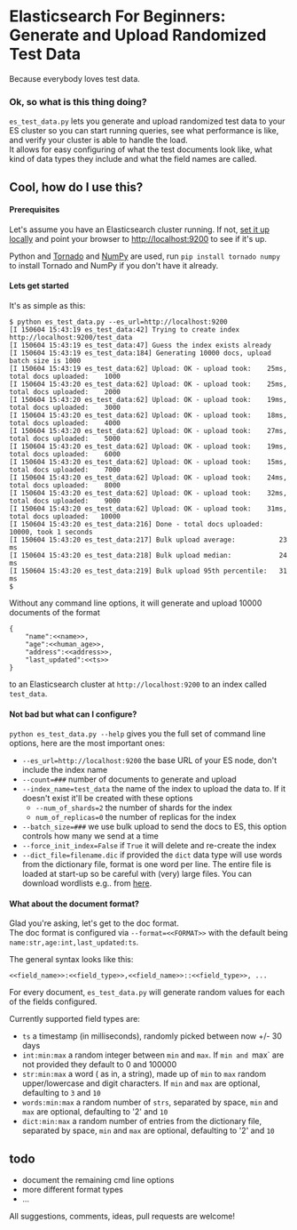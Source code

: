 Elasticsearch For Beginners: Generate and Upload Randomized Test Data
====
Because everybody loves test data.


### Ok, so what is this thing doing?

`es_test_data.py` lets you generate and upload randomized test data to your ES cluster so you can start running queries, see what performance is like, and verify your cluster is able to handle the load.<br>
It allows for easy configuring of what the test documents look like, what kind of data types they include and what the field names are called.

## Cool, how do I use this? 

#### Prerequisites

Let's assume you have an Elasticsearch cluster running. If not, [set it up locally](http://ohardt.us/es-install) and point your browser to [http://localhost:9200](http://localhost:9200) to see if it's up.

Python and [Tornado](https://github.com/tornadoweb/tornado/) and [NumPy](http://www.numpy.org/) are used, run `pip install tornado numpy` to install Tornado and NumPy if you don't have it already.

#### Lets get started

It's as simple as this:

```
$ python es_test_data.py --es_url=http://localhost:9200
[I 150604 15:43:19 es_test_data:42] Trying to create index http://localhost:9200/test_data
[I 150604 15:43:19 es_test_data:47] Guess the index exists already
[I 150604 15:43:19 es_test_data:184] Generating 10000 docs, upload batch size is 1000
[I 150604 15:43:19 es_test_data:62] Upload: OK - upload took:    25ms, total docs uploaded:    1000
[I 150604 15:43:20 es_test_data:62] Upload: OK - upload took:    25ms, total docs uploaded:    2000
[I 150604 15:43:20 es_test_data:62] Upload: OK - upload took:    19ms, total docs uploaded:    3000
[I 150604 15:43:20 es_test_data:62] Upload: OK - upload took:    18ms, total docs uploaded:    4000
[I 150604 15:43:20 es_test_data:62] Upload: OK - upload took:    27ms, total docs uploaded:    5000
[I 150604 15:43:20 es_test_data:62] Upload: OK - upload took:    19ms, total docs uploaded:    6000
[I 150604 15:43:20 es_test_data:62] Upload: OK - upload took:    15ms, total docs uploaded:    7000
[I 150604 15:43:20 es_test_data:62] Upload: OK - upload took:    24ms, total docs uploaded:    8000
[I 150604 15:43:20 es_test_data:62] Upload: OK - upload took:    32ms, total docs uploaded:    9000
[I 150604 15:43:20 es_test_data:62] Upload: OK - upload took:    31ms, total docs uploaded:   10000
[I 150604 15:43:20 es_test_data:216] Done - total docs uploaded: 10000, took 1 seconds
[I 150604 15:43:20 es_test_data:217] Bulk upload average:           23 ms
[I 150604 15:43:20 es_test_data:218] Bulk upload median:            24 ms
[I 150604 15:43:20 es_test_data:219] Bulk upload 95th percentile:   31 ms
$
```
 
Without any command line options, it will generate and upload 10000 documents of the format

```
{
    "name":<<name>>,
    "age":<<human_age>>,
    "address":<<address>>,
    "last_updated":<<ts>>
}
```
to an Elasticsearch cluster at `http://localhost:9200` to an index called `test_data`.

#### Not bad but what can I configure?

`python es_test_data.py --help` gives you the full set of command line options, here are the most important ones:

- `--es_url=http://localhost:9200` the base URL of your ES node, don't include the index name
- `--count=###` number of documents to generate and upload
- `--index_name=test_data` the name of the index to upload the data to. If it doesn't exist it'll be created with these options
  - `--num_of_shards=2` the number of shards for the index
  - `num_of_replicas=0` the number of replicas for the index
- `--batch_size=###` we use bulk upload to send the docs to ES, this option controls how many we send at a time
- `--force_init_index=False` if `True` it will delete and re-create the index
- `--dict_file=filename.dic` if provided the `dict` data type will use words from the dictionary file, format is one word per line. The entire file is loaded at start-up so be careful with (very) large files. You can download wordlists e.g.. from [here](http://ohardt.us/word-lists). 

#### What about the document format? 

Glad you're asking, let's get to the doc format.<br>
The doc format is configured via `--format=<<FORMAT>>` with the default being `name:str,age:int,last_updated:ts`.

The general syntax looks like this:

`<<field_name>>:<<field_type>>,<<field_name>>::<<field_type>>, ...`

For every document, `es_test_data.py` will generate random values for each of the fields configured.

Currently supported field types are:

- `ts` a timestamp (in milliseconds), randomly picked between now +/- 30 days
- `int:min:max` a random integer between `min` and `max`. If `min and `max` are not provided they default to 0 and 100000
- `str:min:max` a word ( as in, a string), made up of `min` to `max` random upper/lowercase and digit characters. If `min` and `max` are optional, defaulting to `3` and `10`
- `words:min:max` a random number of `strs`, separated by space, `min` and `max` are optional, defaulting to '2' and `10`
- `dict:min:max` a random number of entries from the dictionary file, separated by space, `min` and `max` are optional, defaulting to '2' and `10`



## todo
- document the remaining cmd line options
- more different format types
- ...

All suggestions, comments, ideas, pull requests are welcome!

